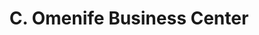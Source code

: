 ---
title: "C. Omenife Business Center"
url: /monrovia/c-omenife-business-center/
shop: Elektronik
---
